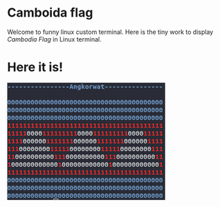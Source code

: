 # Camboida flag
Welcome to funny linux custom terminal. Here is the tiny work to display   *Cambodia Flag* in Linux terminal.

# Here it is!

![dd](angkorwat.png)
